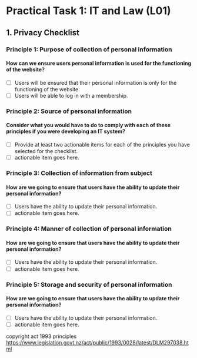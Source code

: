 # Practical Task 1: IT and Law (L01)

## 1. Privacy Checklist

### Principle 1: Purpose of collection of personal information

#### How can we ensure users personal information is used for the functioning of the website?
- [ ] Users will be ensured that their personal information is only for the functioning of the website.
- [ ] Users will be able to log in with a membership.

### Principle 2: Source of personal information

#### Consider what you would have to do to comply with each of these principles if you were developing an IT system?
- [ ] Provide at least two actionable items for each of the principles you have selected for the checklist.
- [ ] actionable item goes here.

### Principle 3: Collection of information from subject
 
#### How are we going to ensure that users have the ability to update their personal information? <!-- example of what I need to do to comply-->
 - [ ] Users have the ability to update their personal information. <!-- example of actionable item-->
- [ ] actionable item goes here.

### Principle 4: Manner of collection of personal information

#### How are we going to ensure that users have the ability to update their personal information? <!-- example of what I need to do to comply-->
 - [ ] Users have the ability to update their personal information. <!-- example of actionable item-->
- [ ] actionable item goes here.

### Principle 5: Storage and security of personal information

#### How are we going to ensure that users have the ability to update their personal information? <!-- example of what I need to do to comply-->
 - [ ] Users have the ability to update their personal information. <!-- example of actionable item-->
- [ ] actionable item goes here.

copyright act 1993 principles
https://www.legislation.govt.nz/act/public/1993/0028/latest/DLM297038.html
